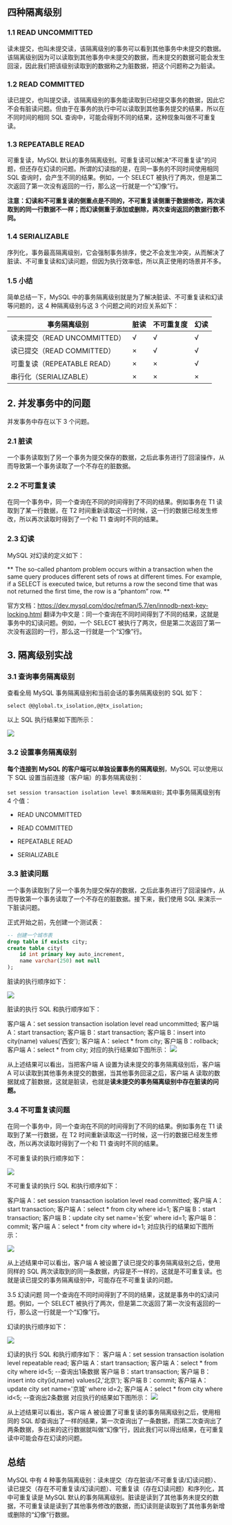 ## 四种隔离级别

### 1.1 READ UNCOMMITTED
读未提交，也叫未提交读，该隔离级别的事务可以看到其他事务中未提交的数据。该隔离级别因为可以读取到其他事务中未提交的数据，而未提交的数据可能会发生回滚，因此我们把该级别读取到的数据称之为脏数据，把这个问题称之为脏读。

### 1.2 READ COMMITTED
读已提交，也叫提交读，该隔离级别的事务能读取到已经提交事务的数据，因此它不会有脏读问题。但由于在事务的执行中可以读取到其他事务提交的结果，所以在不同时间的相同 SQL 查询中，可能会得到不同的结果，这种现象叫做不可重复读。

### 1.3 REPEATABLE READ
可重复读，MySQL 默认的事务隔离级别。可重复读可以解决“不可重复读”的问题，但还存在幻读的问题。所谓的幻读指的是，在同一事务的不同时间使用相同 SQL 查询时，会产生不同的结果。例如，一个 SELECT 被执行了两次，但是第二次返回了第一次没有返回的一行，那么这一行就是一个“幻像”行。

**注意：幻读和不可重复读的侧重点是不同的，不可重复读侧重于数据修改，两次读取到的同一行数据不一样；而幻读侧重于添加或删除，两次查询返回的数据行数不同。**

### 1.4 SERIALIZABLE
序列化，事务最高隔离级别，它会强制事务排序，使之不会发生冲突，从而解决了脏读、不可重复读和幻读问题，但因为执行效率低，所以真正使用的场景并不多。

### 1.5 小结
简单总结一下，MySQL 中的事务隔离级别就是为了解决脏读、不可重复读和幻读等问题的，这 4 种隔离级别与这 3 个问题之间的对应关系如下：

| 事务隔离级别 | 脏读 | 不可重复度 | 幻读 |
| ------------ | -----| ---------- | ---- |
| 读未提交（READ UNCOMMITTED） | √ | √ | √ |
| 读已提交（READ COMMITTED） | × | √ | √ |
| 可重复读（REPEATABLE READ）| × | × | √ |
| 串行化（SERIALIZABLE） | × | × | × |

## 2. 并发事务中的问题
并发事务中存在以下 3 个问题。

### 2.1 脏读
一个事务读取到了另一个事务为提交保存的数据，之后此事务进行了回滚操作，从而导致第一个事务读取了一个不存在的脏数据。

### 2.2 不可重复读
在同一个事务中，同一个查询在不同的时间得到了不同的结果。例如事务在 T1 读取到了某一行数据，在 T2 时间重新读取这一行时候，这一行的数据已经发生修改，所以再次读取时得到了一个和 T1 查询时不同的结果。

### 2.3 幻读
MySQL 对幻读的定义如下：

** The so-called phantom problem occurs within a transaction when the same query produces different sets of rows at different times. For example, if a SELECT is executed twice, but returns a row the second time that was not returned the first time, the row is a “phantom” row. **

官方文档：https://dev.mysql.com/doc/refman/5.7/en/innodb-next-key-locking.html
翻译为中文是：同一个查询在不同时间得到了不同的结果，这就是事务中的幻读问题。例如，一个 SELECT 被执行了两次，但是第二次返回了第一次没有返回的一行，那么这一行就是一个“幻像”行。

## 3. 隔离级别实战
### 3.1 查询事务隔离级别
查看全局 MySQL 事务隔离级别和当前会话的事务隔离级别的 SQL 如下：

`select @@global.tx_isolation,@@tx_isolation;` 

以上 SQL 执行结果如下图所示：

![](img/MySQL隔离级别/2024-02-23-20-38-01.png)

### 3.2 设置事务隔离级别
**每个连接到 MySQL 的客户端可以单独设置事务的隔离级别**，MySQL 可以使用以下 SQL 设置当前连接（客户端）的事务隔离级别：

`set session transaction isolation level 事务隔离级别;`
其中事务隔离级别有 4 个值：

- READ UNCOMMITTED

- READ COMMITTED

- REPEATABLE READ

- SERIALIZABLE

### 3.3 脏读问题
一个事务读取到了另一个事务为提交保存的数据，之后此事务进行了回滚操作，从而导致第一个事务读取了一个不存在的脏数据。接下来，我们使用 SQL 来演示一下脏读问题。

正式开始之前，先创建一个测试表：
```sql
-- 创建一个城市表
drop table if exists city;
create table city(
    id int primary key auto_increment,
    name varchar(250) not null
);
```
脏读的执行顺序如下：

![](img/MySQL隔离级别/2024-02-23-20-41-04.png)

脏读的执行 SQL 和执行顺序如下：

客户端 A：set session transaction isolation level read uncommitted;
客户端 A：start transaction;
客户端 B：start transaction;
客户端 B：insert into city(name) values('西安');
客户端 A：select * from city;
客户端 B：rollback;
客户端 A：select * from city;
对应的执行结果如下图所示：
![](img/MySQL隔离级别/2024-02-23-20-41-48.png)

从上述结果可以看出，当把客户端 A 设置为读未提交的事务隔离级别后，客户端 A 可以读取到其他事务未提交的数据，当其他事务回滚之后，客户端 A 读取的数据就成了脏数据，这就是脏读，也就是**读未提交的事务隔离级别中存在脏读的问题。**

### 3.4 不可重复读问题
在同一个事务中，同一个查询在不同的时间得到了不同的结果。例如事务在 T1 读取到了某一行数据，在 T2 时间重新读取这一行时候，这一行的数据已经发生修改，所以再次读取时得到了一个和 T1 查询时不同的结果。

不可重复读的执行顺序如下：

![](img/MySQL隔离级别/2024-02-23-20-42-51.png)

不可重复读的执行 SQL 和执行顺序如下：

客户端 A：set session transaction isolation level read committed;
客户端 A：start transaction;
客户端 A：select * from city where id=1;
客户端 B：start transaction;
客户端 B：update city set name='长安' where id=1;
客户端 B：commit;
客户端 A：select * from city where id=1;
对应执行的结果如下图所示：

![](img/MySQL隔离级别/2024-02-23-20-43-18.png)

从上述结果中可以看出，客户端 A 被设置了读已提交的事务隔离级别之后，使用同样的 SQL 两次读取到的同一条数据，内容是不一样的，这就是不可重复读。也就是读已提交的事务隔离级别中，可能存在不可重复读的问题。

3.5 幻读问题
同一个查询在不同时间得到了不同的结果，这就是事务中的幻读问题。例如，一个 SELECT 被执行了两次，但是第二次返回了第一次没有返回的一行，那么这一行就是一个“幻像”行。

幻读的执行顺序如下：

![](img/MySQL隔离级别/2024-02-23-20-43-44.png)

幻读的执行 SQL 和执行顺序如下：
客户端 A：set session transaction isolation level repeatable read;
客户端 A：start transaction;
客户端 A：select * from city where id<5; --查询出1条数据
客户端 B：start transaction;
客户端 B：insert into city(id,name) values(2,'北京');
客户端 B：commit;
客户端 A：update city set name='京城' where id=2;
客户端 A：select * from city where id<5; --查询出2条数据
对应执行的结果如下图所示：
![](img/MySQL隔离级别/2024-02-23-20-44-16.png)

从上述结果可以看出，客户端 A 被设置了可重复读的事务隔离级别之后，使用相同的 SQL 却查询出了一样的结果，第一次查询出了一条数据，而第二次查询出了两条数据，多出来的这行数据就叫做“幻像”行，因此我们可以得出结果，在可重复读中可能会存在幻读的问题。

## 总结
MySQL 中有 4 种事务隔离级别：读未提交（存在脏读/不可重复读/幻读问题）、读已提交（存在不可重复读/幻读问题）、可重复读（存在幻读问题）和序列化，其中可重复读是 MySQL 默认的事务隔离级别。脏读是读到了其他事务未提交的数据，不可重复读是读到了其他事务修改的数据，而幻读则是读取到了其他事务新增或删除的“幻像”行数据。

